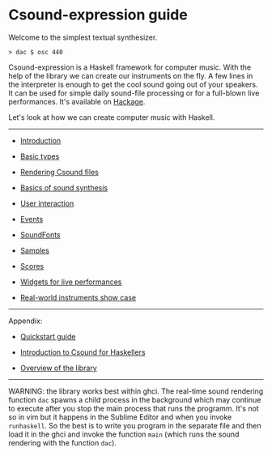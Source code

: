 Csound-expression guide
===============================================================================

Welcome to the simplest textual synthesizer.

~~~{.haskell}
> dac $ osc 440
~~~

Csound-expression is a Haskell framework for computer music.
With the help of the library we can create our instruments on the fly. 
A few lines in the interpreter is enough to get the cool sound going
out of your speakers. It can be used for simple daily sound-file processing 
or for a full-blown live performances. It's available on [Hackage](http://hackage.haskell.org/package/csound-expression-4.2.0).

Let's look at how we can create computer music with Haskell. 

-------------------------------------------------------------------


* [Introduction](https://github.com/anton-k/csound-expression/blob/master/tutorial/chapters/Intro.md)

* [Basic types](https://github.com/anton-k/csound-expression/blob/master/tutorial/chapters/BasicTypesTutorial.md)

* [Rendering Csound files](https://github.com/anton-k/csound-expression/blob/master/tutorial/chapters/ProducingTheOutputTutorial.md)

* [Basics of sound synthesis](https://github.com/anton-k/csound-expression/blob/master/tutorial/chapters/SynthTutorial.md)

* [User interaction](https://github.com/anton-k/csound-expression/blob/master/tutorial/chapters/UserInteractionTutorial.md)

* [Events](https://github.com/anton-k/csound-expression/blob/master/tutorial/chapters/EventsTutorial.md)

* [SoundFonts](https://github.com/anton-k/csound-expression/blob/master/tutorial/chapters/SoundFontsTutorial.md)

* [Samples](https://github.com/anton-k/csound-expression/blob/master/tutorial/chapters/SamplesTutorial.md)

* [Scores](https://github.com/anton-k/csound-expression/blob/master/tutorial/chapters/ScoresTutorial.md)

* [Widgets for live performances](https://github.com/anton-k/csound-expression/blob/master/tutorial/chapters/LiveWidgetsTutorial.md)

* [Real-world instruments show case](https://github.com/anton-k/csound-expression/blob/master/tutorial/chapters/InstrumentsShowCase.md)

-------------------------------------------------------------------

Appendix:

* [Quickstart guide](https://github.com/anton-k/csound-expression/blob/master/tutorial/chapters/appendix/QuickStart.markdown)

* [Introduction to Csound for Haskellers](https://github.com/anton-k/csound-expression/blob/master/tutorial/chapters/appendix/CsoundInstro.markdown)

* [Overview of the library](https://github.com/anton-k/csound-expression/blob/master/tutorial/chapters/appendix/Overview.markdown)

-------------------------------------------------------------------

WARNING: the library works best within ghci. The real-time sound rendering 
function `dac` spawns a child process in the background which may continue 
to execute after you stop the main process that runs the programm. 
It's not so in vim but it happens in the Sublime Editor and when you 
invoke `runhaskell`. So the best is to write you program in the separate 
file and then load it in the ghci and invoke the function `main`
(which runs the sound rendering with the function `dac`).
